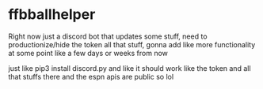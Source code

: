 # ffbballhelper

Right now just a discord bot that updates some stuff, need to productionize/hide the token all that stuff, gonna add like more functionality at some point like a few days or weeks from now 

just like pip3 install discord.py and like it should work like the token and all that stuffs there and the espn apis are public so lol

